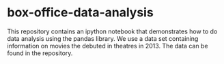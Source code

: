 # box-office-data-analysis

This repository contains an ipython notebook that demonstrates how to do data analysis using the pandas library. We use a data set containing information on movies the debuted in theatres in 2013. The data can be found in the repository. 

